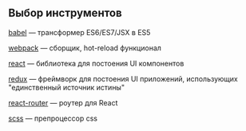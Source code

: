 ## Выбор инструментов

[babel](https://babeljs.io/) — трансформер ES6/ES7/JSX в ES5

[webpack](http://webpack.github.io/) — сборщик, hot-reload функционал

[react](https://facebook.github.io/react/) — библиотека для постоения UI компонентов

[redux](http://rackt.org/redux/) — фреймворк для постоения UI приложений, использующих "единственный источник истины"

[react-router](https://github.com/reactjs/react-router) — роутер для React

[scss](http://sass-lang.com/) — препроцессор css
